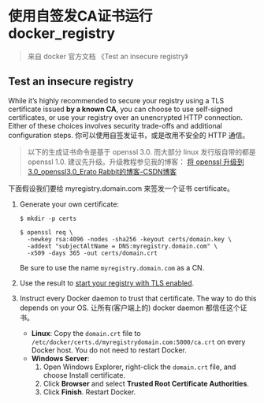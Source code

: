 # 使用自签发CA证书运行docker\_registry

> 来自 docker 官方文档 《Test an insecure registry》

## Test an insecure registry

While it’s highly recommended to secure your registry using a TLS certificate issued **by a known CA**, you can choose to use self-signed certificates, or use your registry over an unencrypted HTTP connection. Either of these choices involves security trade-offs and additional configuration steps. 你可以使用自签发证书，或是改用不安全的 HTTP 通信。

> 以下的生成证书命令是基于 openssl 3.0. 而大部分 linux 发行版自带的都是 openssl 1.0. 建议先升级。升级教程参见我的博客： [将 openssl 升级到 3.0\_openssl3.0\_Erato Rabbit的博客-CSDN博客](https://blog.csdn.net/Enchanter06/article/details/131418665?spm=1001.2014.3001.5501)

下面假设我们要给 myregistry.domain.com 来签发一个证书 certificate。

1.  Generate your own certificate:

    ```shell
    $ mkdir -p certs

    $ openssl req \
      -newkey rsa:4096 -nodes -sha256 -keyout certs/domain.key \
      -addext "subjectAltName = DNS:myregistry.domain.com" \
      -x509 -days 365 -out certs/domain.crt
    ```

    Be sure to use the name `myregistry.domain.com` as a CN.
2. Use the result to [start your registry with TLS enabled](https://docs.docker.com/registry/deploying/#get-a-certificate).
3. Instruct every Docker daemon to trust that certificate. The way to do this depends on your OS. 让所有(客户端上的) docker daemon 都信任这个证书。
   * **Linux**: Copy the `domain.crt` file to `/etc/docker/certs.d/myregistrydomain.com:5000/ca.crt` on every Docker host. You do not need to restart Docker.
   * **Windows Server**:
     1. Open Windows Explorer, right-click the `domain.crt` file, and choose Install certificate.
     2. Click **Browser** and select **Trusted Root Certificate Authorities**.
     3. Click **Finish**. Restart Docker.
